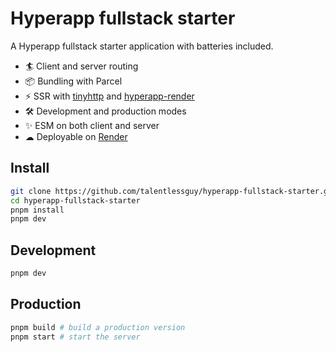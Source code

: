 # Hyperapp fullstack starter

A Hyperapp fullstack starter application with batteries included.

- 🏄 Client and server routing
- 📦 Bundling with Parcel
- ⚡ SSR with [tinyhttp](tinyhttp.v1rtl.site/) and [hyperapp-render](https://github.com/kriasoft/hyperapp-render)
- 🛠️ Development and production modes
- ✨ ESM on both client and server
- ☁ Deployable on [Render](https://render.com)

## Install

```sh
git clone https://github.com/talentlessguy/hyperapp-fullstack-starter.git
cd hyperapp-fullstack-starter
pnpm install
pnpm dev
```

## Development

```sh
pnpm dev
```

## Production

```sh
pnpm build # build a production version
pnpm start # start the server
```

